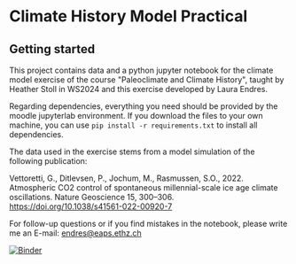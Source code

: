 # Climate History Model Practical


## Getting started

This project contains data and a python jupyter notebook for the climate model exercise of the course "Paleoclimate and Climate History", taught by Heather Stoll in WS2024 and this exercise developed by Laura Endres.

Regarding dependencies, everything you need should be provided by the moodle jupyterlab environment.
If you download the files to your own machine, you can use 
```pip install -r requirements.txt```
to install all dependencies.

The data used in the exercise stems from a model simulation of the following publication:

Vettoretti, G., Ditlevsen, P., Jochum, M., Rasmussen, S.O., 2022. Atmospheric CO2 control of spontaneous millennial-scale ice age climate oscillations. Nature Geoscience 15, 300–306. https://doi.org/10.1038/s41561-022-00920-7

For follow-up questions or if you find mistakes in the notebook, please write me an E-mail: endres@eaps.ethz.ch

[![Binder](https://mybinder.org/badge_logo.svg)](https://mybinder.org/v2/gh/lrndrs/climate-history-model-practical-WS2024/HEAD)
